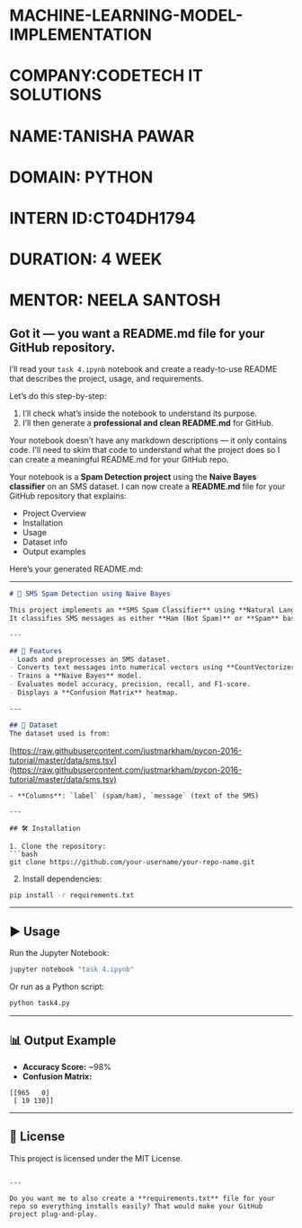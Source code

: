 # MACHINE-LEARNING-MODEL-IMPLEMENTATION 
# COMPANY:CODETECH IT SOLUTIONS 
# NAME:TANISHA PAWAR 
# DOMAIN: PYTHON
# INTERN ID:CT04DH1794
# DURATION: 4 WEEK
# MENTOR: NEELA SANTOSH 
## Got it — you want a **README.md** file for your GitHub repository.
I’ll read your `task 4.ipynb` notebook and create a ready-to-use README that describes the project, usage, and requirements.

Let’s do this step-by-step:

1. I’ll check what’s inside the notebook to understand its purpose.
2. I’ll then generate a **professional and clean README.md** for GitHub.


Your notebook doesn’t have any markdown descriptions — it only contains code.
I’ll need to skim that code to understand what the project does so I can create a meaningful README.md for your GitHub repo.


Your notebook is a **Spam Detection project** using the **Naive Bayes classifier** on an SMS dataset.
I can now create a **README.md** file for your GitHub repository that explains:

* Project Overview
* Installation
* Usage
* Dataset info
* Output examples

Here’s your generated README.md:

---

```markdown
# 📩 SMS Spam Detection using Naive Bayes

This project implements an **SMS Spam Classifier** using **Natural Language Processing (NLP)** and the **Multinomial Naive Bayes** algorithm.  
It classifies SMS messages as either **Ham (Not Spam)** or **Spam** based on the message content.

---

## 📌 Features
- Loads and preprocesses an SMS dataset.
- Converts text messages into numerical vectors using **CountVectorizer**.
- Trains a **Naive Bayes** model.
- Evaluates model accuracy, precision, recall, and F1-score.
- Displays a **Confusion Matrix** heatmap.

---

## 📂 Dataset
The dataset used is from:
```

[https://raw.githubusercontent.com/justmarkham/pycon-2016-tutorial/master/data/sms.tsv](https://raw.githubusercontent.com/justmarkham/pycon-2016-tutorial/master/data/sms.tsv)

````
- **Columns**: `label` (spam/ham), `message` (text of the SMS)

---

## 🛠 Installation

1. Clone the repository:
```bash
git clone https://github.com/your-username/your-repo-name.git
````

2. Install dependencies:

```bash
pip install -r requirements.txt
```

---

## ▶️ Usage

Run the Jupyter Notebook:

```bash
jupyter notebook "task 4.ipynb"
```

Or run as a Python script:

```bash
python task4.py
```

---

## 📊 Output Example

* **Accuracy Score:** \~98%
* **Confusion Matrix:**

```
[[965   0]
 [ 19 130]]
```

---

## 📜 License

This project is licensed under the MIT License.

```

---

Do you want me to also create a **requirements.txt** file for your repo so everything installs easily? That would make your GitHub project plug-and-play.
```
